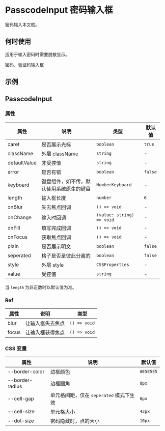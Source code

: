 # PasscodeInput 密码输入框 <Experimental></Experimental>

密码输入本文框。

## 何时使用

适用于输入密码时需要脱敏显示。

密码、验证码输入框

## 示例

<code src="./demos/demo1.tsx"></code>

## PasscodeInput

### 属性

| 属性         | 说明                                     | 类型                      | 默认值  |
| ------------ | ---------------------------------------- | ------------------------- | ------- |
| caret        | 是否展示光标                             | `boolean`                 | `true`  |
| className    | 外层 className                           | `string`                  | -       |
| defaultValue | 非受控值                                 | `string`                  | -       |
| error        | 是否有错                                 | `boolean`                 | `false` |
| keyboard     | 键盘组件，如不传，默认使用系统原生的键盘 | `NumberKeyboard`          | -       |
| length       | 输入框长度                               | `number`                  | `6`     |
| onBlur       | 失去焦点回调                             | `() => void`              | -       |
| onChange     | 输入时回调                               | `(value: string) => void` | -       |
| onFill       | 填写完成回调                             | `() => void`              | -       |
| onFocus      | 获取焦点回调                             | `() => void`              | -       |
| plain        | 是否展示明文                             | `boolean`                 | `false` |
| seperated    | 格子是否是彼此分离的                     | `boolean`                 | `false` |
| style        | 外层 style                               | `CSSProperties`           | -       |
| value        | 受控值                                   | `string`                  | -       |

当 `length` 为非正数时以默认值为准。

### Ref

| 属性  | 说明             | 类型         |
| ----- | ---------------- | ------------ |
| blur  | 让输入框失去焦点 | `() => void` |
| focus | 让输入框获得焦点 | `() => void` |

### CSS 变量

| 属性            | 说明                                    | 默认值    |
| --------------- | --------------------------------------- | --------- |
| --border-color  | 边框颜色                                | `#E5E5E5` |
| --border-radius | 边框圆角                                | `8px`     |
| --cell-gap      | 单元格间距，仅在 `seperated` 模式下生效 | `6px`     |
| --cell-size     | 单元格大小                              | `42px`    |
| --dot-size      | 密码隐藏时，点的大小                    | `10px`    |
